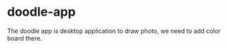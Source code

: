 # doodle-app

The doodle app is desktop application to draw photo, we need to add color board there. 
